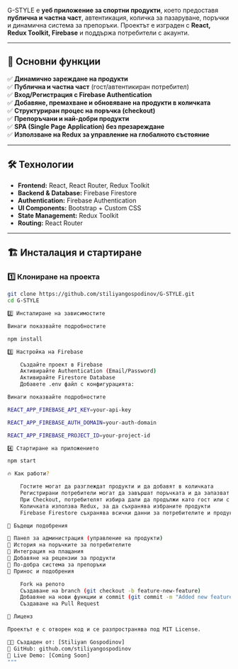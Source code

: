 G-STYLE е **уеб приложение за спортни продукти**, което предоставя **публична и частна част**, автентикация, количка за пазаруване, поръчки и динамична система за препоръки. Проектът е изграден с **React, Redux Toolkit, Firebase** и поддържа потребители с акаунти.

---

## 🚀 Основни функции  

✅ **Динамично зареждане на продукти**  
✅ **Публична и частна част** (гост/автентикиран потребител)  
✅ **Вход/Регистрация с Firebase Authentication**  
✅ **Добавяне, премахване и обновяване на продукти в количката**  
✅ **Структуриран процес на поръчка (checkout)**  
✅ **Препоръчани и най-добри продукти**  
✅ **SPA (Single Page Application) без презареждане**  
✅ **Използване на Redux за управление на глобалното състояние**  

---

## 🛠️ Технологии  

- **Frontend:** React, React Router, Redux Toolkit  
- **Backend & Database:** Firebase Firestore  
- **Authentication:** Firebase Authentication  
- **UI Components:** Bootstrap + Custom CSS  
- **State Management:** Redux Toolkit  
- **Routing:** React Router  

---


## 🏗️ Инсталация и стартиране  

### **1️⃣ Клониране на проекта**  
```bash
git clone https://github.com/stiliyangospodinov/G-STYLE.git
cd G-STYLE

2️⃣ Инсталиране на зависимостите

Винаги показвайте подробностите

npm install

3️⃣ Настройка на Firebase

    Създайте проект в Firebase
    Активирайте Authentication (Email/Password)
    Активирайте Firestore Database
    Добавете .env файл с конфигурацията:

Винаги показвайте подробностите

REACT_APP_FIREBASE_API_KEY=your-api-key

REACT_APP_FIREBASE_AUTH_DOMAIN=your-auth-domain

REACT_APP_FIREBASE_PROJECT_ID=your-project-id

4️⃣ Стартиране на приложението

npm start

🔥 Как работи?

    Гостите могат да разглеждат продукти и да добавят в количката
    Регистрирани потребители могат да завършат поръчката и да запазват данни
    При Checkout, потребителят избира дали да продължи като гост или с акаунт
    Количката използва Redux, за да съхранява избраните продукти
    Firebase Firestore съхранява всички данни за потребителите и продуктите

📌 Бъдещи подобрения

📌 Панел за администрация (управление на продукти)
📌 История на поръчките за потребителите
📌 Интеграция на плащания
📌 Добавяне на рецензии за продукти
📌 По-добра система за препоръки
🤝 Принос и подобрения

    Fork на репото
    Създаване на branch (git checkout -b feature-new-feature)
    Добавяне на нови функции и commit (git commit -m "Added new feature")
    Създаване на Pull Request

📜 Лиценз

Проектът е с отворен код и се разпространява под MIT License.

👨‍💻 Създаден от: [Stiliyan Gospodinov]
🔗 GitHub: github.com/stiliyangospodinov
🚀 Live Demo: [Coming Soon]
"""

